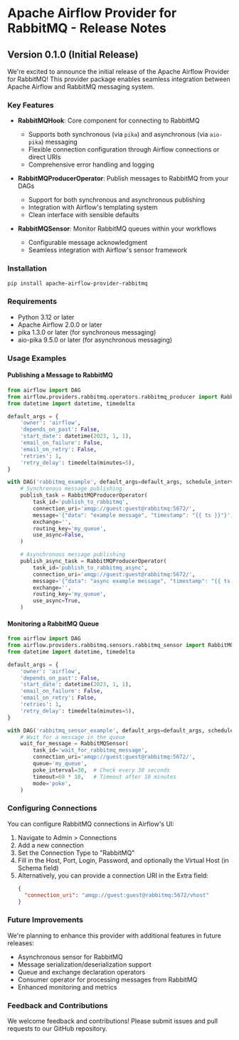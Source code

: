 # Apache Airflow Provider for RabbitMQ - Release Notes

## Version 0.1.0 (Initial Release)

We're excited to announce the initial release of the Apache Airflow Provider for RabbitMQ! This provider package enables seamless integration between Apache Airflow and RabbitMQ messaging system.

### Key Features

- **RabbitMQHook**: Core component for connecting to RabbitMQ
  - Supports both synchronous (via `pika`) and asynchronous (via `aio-pika`) messaging
  - Flexible connection configuration through Airflow connections or direct URIs
  - Comprehensive error handling and logging

- **RabbitMQProducerOperator**: Publish messages to RabbitMQ from your DAGs
  - Support for both synchronous and asynchronous publishing
  - Integration with Airflow's templating system
  - Clean interface with sensible defaults

- **RabbitMQSensor**: Monitor RabbitMQ queues within your workflows
  - Configurable message acknowledgment
  - Seamless integration with Airflow's sensor framework

### Installation

```bash
pip install apache-airflow-provider-rabbitmq
```

### Requirements

- Python 3.12 or later
- Apache Airflow 2.0.0 or later
- pika 1.3.0 or later (for synchronous messaging)
- aio-pika 9.5.0 or later (for asynchronous messaging)

### Usage Examples

#### Publishing a Message to RabbitMQ

```python
from airflow import DAG
from airflow.providers.rabbitmq.operators.rabbitmq_producer import RabbitMQProducerOperator
from datetime import datetime, timedelta

default_args = {
    'owner': 'airflow',
    'depends_on_past': False,
    'start_date': datetime(2023, 1, 1),
    'email_on_failure': False,
    'email_on_retry': False,
    'retries': 1,
    'retry_delay': timedelta(minutes=5),
}

with DAG('rabbitmq_example', default_args=default_args, schedule_interval=timedelta(days=1)) as dag:
    # Synchronous message publishing
    publish_task = RabbitMQProducerOperator(
        task_id='publish_to_rabbitmq',
        connection_uri='amqp://guest:guest@rabbitmq:5672/',
        message='{"data": "example message", "timestamp": "{{ ts }}"}',
        exchange='',
        routing_key='my_queue',
        use_async=False,
    )

    # Asynchronous message publishing
    publish_async_task = RabbitMQProducerOperator(
        task_id='publish_to_rabbitmq_async',
        connection_uri='amqp://guest:guest@rabbitmq:5672/',
        message='{"data": "async example message", "timestamp": "{{ ts }}"}',
        exchange='',
        routing_key='my_queue',
        use_async=True,
    )
```

#### Monitoring a RabbitMQ Queue

```python
from airflow import DAG
from airflow.providers.rabbitmq.sensors.rabbitmq_sensor import RabbitMQSensor
from datetime import datetime, timedelta

default_args = {
    'owner': 'airflow',
    'depends_on_past': False,
    'start_date': datetime(2023, 1, 1),
    'email_on_failure': False,
    'email_on_retry': False,
    'retries': 1,
    'retry_delay': timedelta(minutes=5),
}

with DAG('rabbitmq_sensor_example', default_args=default_args, schedule_interval=timedelta(days=1)) as dag:
    # Wait for a message in the queue
    wait_for_message = RabbitMQSensor(
        task_id='wait_for_rabbitmq_message',
        connection_uri='amqp://guest:guest@rabbitmq:5672/',
        queue='my_queue',
        poke_interval=30,  # Check every 30 seconds
        timeout=60 * 10,   # Timeout after 10 minutes
        mode='poke',
    )
```

### Configuring Connections

You can configure RabbitMQ connections in Airflow's UI:

1. Navigate to Admin > Connections
2. Add a new connection
3. Set the Connection Type to "RabbitMQ"
4. Fill in the Host, Port, Login, Password, and optionally the Virtual Host (in Schema field)
5. Alternatively, you can provide a connection URI in the Extra field:
   ```json
   {
     "connection_uri": "amqp://guest:guest@rabbitmq:5672/vhost"
   }
   ```

### Future Improvements

We're planning to enhance this provider with additional features in future releases:
- Asynchronous sensor for RabbitMQ
- Message serialization/deserialization support
- Queue and exchange declaration operators
- Consumer operator for processing messages from RabbitMQ
- Enhanced monitoring and metrics

### Feedback and Contributions

We welcome feedback and contributions! Please submit issues and pull requests to our GitHub repository.
